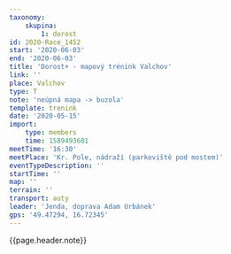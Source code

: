```yaml
---
taxonomy:
    skupina:
        1: dorost
id: 2020-Race_1452
start: '2020-06-03'
end: '2020-06-03'
title: 'Dorost+ - mapový trénink Valchov'
link: ''
place: Valchov
type: T
note: 'neúpná mapa -> buzola'
template: trenink
date: '2020-05-15'
import:
    type: members
    time: 1589493601
meetTime: '16:30'
meetPlace: 'Kr. Pole, nádraží (parkoviště pod mostem)'
eventTypeDescription: ''
startTime: ''
map: ''
terrain: ''
transport: auty
leader: 'Jenda, doprava Adam Urbánek'
gps: '49.47294, 16.72345'
---
```

{{page.header.note}}
